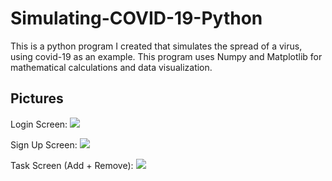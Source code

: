 # Simulating-COVID-19-Python 
 
This is a python program I created that simulates the spread of a virus, using covid-19 as an example. This program uses Numpy and Matplotlib for mathematical calculations and data visualization. 


## Pictures

Login Screen:
<img src = "images/home.png"> 

Sign Up Screen:
<img src = "images/signup.png"> 

Task Screen (Add + Remove):
<img src = "images/task.png"> 

